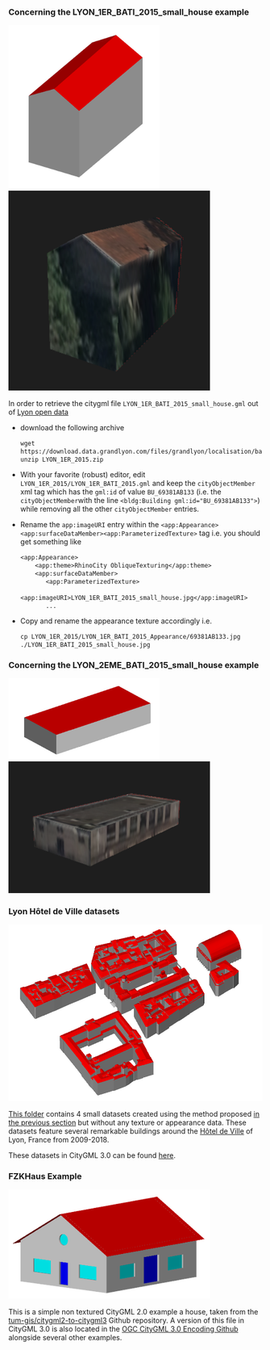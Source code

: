 
### Concerning the LYON_1ER_BATI_2015_small_house example

<img src="LYON_1ER_BATI_2015_small_house_render_without_texture.png" alt="without texture" width="300"/>
<img src="LYON_1ER_BATI_2015_small_house_render.png" alt="without texture" width="400"/>

In order to retrieve the citygml file `LYON_1ER_BATI_2015_small_house.gml`
out of [Lyon open data](https://data.grandlyon.com/accueil)

- download the following archive
  ```
  wget https://download.data.grandlyon.com/files/grandlyon/localisation/bati3d/LYON_1ER_2015.zip
  unzip LYON_1ER_2015.zip
  ```

- With your favorite (robust) editor, edit `LYON_1ER_2015/LYON_1ER_BATI_2015.gml`
   and keep the `cityObjectMember` xml tag which has the `gml:id` of value `BU_69381AB133`
   (i.e. the `cityObjectMember`with the line `<bldg:Building gml:id="BU_69381AB133">`) 
   while removing all the other `cityObjectMember` entries.

- Rename the `app:imageURI` entry within the 
  `<app:Appearance> <app:surfaceDataMember><app:ParameterizedTexture>` tag i.e. you should
  get something like
  ```
  <app:Appearance>
      <app:theme>RhinoCity ObliqueTexturing</app:theme>
      <app:surfaceDataMember>
         <app:ParameterizedTexture>
             <app:imageURI>LYON_1ER_BATI_2015_small_house.jpg</app:imageURI>
         ...
  ```

- Copy and rename the appearance texture accordingly i.e.
  ```
  cp LYON_1ER_2015/LYON_1ER_BATI_2015_Appearance/69381AB133.jpg ./LYON_1ER_BATI_2015_small_house.jpg
  ```

### Concerning the LYON_2EME_BATI_2015_small_house example
<img src="LYON_2EME_BATI_2015_small_house_render_without_texture.png" alt="without texture" width="300"/>
<img src="LYON_2EME_BATI_2015_small_house_render.png" alt="without texture" width="400"/>


### Lyon Hôtel de Ville datasets

<img src="hotel_de_ville_dataset.png" alt="without texture" width="800"/>

[This folder](./LYON_1ER_BATI_2009-2018_hotel_de_ville) contains 4 small datasets created using the method proposed [in the previous section](#Concerning-the-LYON_1ER_BATI_2015_small_house-example) but without any texture or appearance data. These datasets feature several remarkable buildings around the [Hôtel de Ville](https://en.wikipedia.org/wiki/H%C3%B4tel_de_Ville,_Lyon) of Lyon, France from 2009-2018.

These datasets in CityGML 3.0 can be found [here](../CityGMLv3.0).


### FZKHaus Example

<img src="FZKHaus.png" alt="without texture" width="400"/>

This is a simple non textured CityGML 2.0 example a house, taken from the [tum-gis/citygml2-to-citygml3](https://github.com/tum-gis/citygml2-to-citygml3/tree/master/input) Github repository.
A version of this file in CityGML 3.0 is also located in the [OGC CityGML 3.0 Encoding Github](https://github.com/opengeospatial/CityGML-3.0Encodings/tree/master/CityGML/Examples/Building) alongside several other examples.
